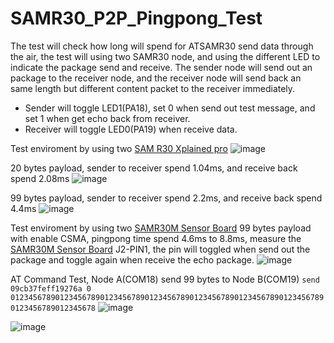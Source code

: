 # SAMR30_P2P_Pingpong_Test
The test will check how long will spend for ATSAMR30 send data through the air, the test will using two SAMR30 node, and using the different LED to indicate the package send and receive.
The sender node will send out an package to the receiver node, and the receiver node will send back an same length but different content packet to the receiver immediately.

- Sender will toggle LED1(PA18), set 0 when send out test message, and set 1 when get echo back from receiver.
- Receiver will toggle LED0(PA19) when receive data.

Test enviroment by using two [SAM R30 Xplained pro](https://www.microchip.com/DevelopmentTools/ProductDetails/ATSAMR30-XPRO)
![image](https://user-images.githubusercontent.com/20182981/119264448-d7747200-bc15-11eb-8cf3-0ee96a7d6896.png)


20 bytes payload, sender to receiver spend 1.04ms, and receive back spend 2.08ms
![image](https://user-images.githubusercontent.com/20182981/119370314-ba0fd880-bce7-11eb-825f-04e89f0f0af1.png)

99 bytes payload, sender to receiver spend 2.2ms, and receive back spend 4.4ms
![image](https://user-images.githubusercontent.com/20182981/119370083-787f2d80-bce7-11eb-9611-5bfa090b4f8a.png)


Test enviroment by using two [SAMR30M Sensor Board](https://www.microchip.com/DevelopmentTools/ProductDetails/PartNO/DT100130)
99 bytes payload with enable CSMA, pingpong time spend 4.6ms to 8.8ms,
measure the [SAMR30M Sensor Board](https://www.microchip.com/DevelopmentTools/ProductDetails/PartNO/DT100130) J2-PIN1, the pin will toggled when send out the package and toggle again when receive the echo package.
![image](https://user-images.githubusercontent.com/20182981/120910112-987efb80-c6ae-11eb-8b1c-86a27c385cd7.png)



AT Command Test, Node A(COM18) send 99 bytes to Node B(COM19)
`send 09cb37feff19276a 0 01234567890123456789012345678901234567890123456789012345678901234567890123456789012345678`
![image](https://user-images.githubusercontent.com/20182981/121676446-388db800-cae7-11eb-8d49-a36ce6a83b63.png)

![image](https://user-images.githubusercontent.com/20182981/121676347-198f2600-cae7-11eb-9ad9-8330f95d82c0.png)


